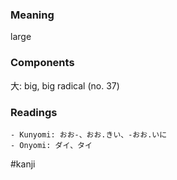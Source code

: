 ### Meaning

large

### Components

大: big, big radical (no. 37)

### Readings

```
- Kunyomi: おお-、おお.きい、-おお.いに
- Onyomi: ダイ、タイ
```

#kanji